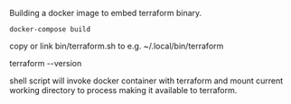 Building a docker image to embed terraform binary.

`docker-compose build`

copy or link bin/terraform.sh to e.g. ~/.local/bin/terraform

terraform --version

shell script will invoke docker container with terraform and mount current working directory to process making it available to terraform.
